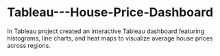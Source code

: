 # Tableau---House-Price-Dashboard
In Tableau project created an interactive Tableau dashboard featuring histograms, line charts,  and heat maps to visualize average house prices across regions.
